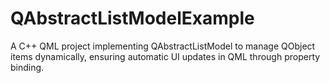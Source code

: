 # QAbstractListModelExample
A C++ QML project implementing QAbstractListModel to manage QObject items dynamically, ensuring automatic UI updates in QML through property binding.
